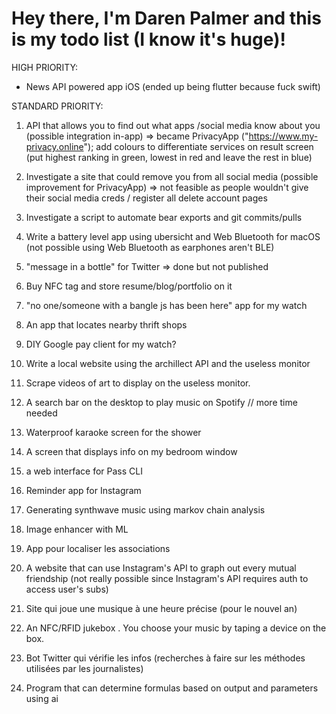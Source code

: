 # Hey there, I'm Daren Palmer and this is my todo list (I know it's huge)! 

HIGH PRIORITY:

* News API powered app iOS (ended up being flutter because fuck swift) 

STANDARD PRIORITY:

1. API that allows you to find out what apps
/social media know about you (possible integration in-app) => became PrivacyApp ("https://www.my-privacy.online"); add colours to differentiate services on result screen (put highest ranking in green, lowest in red and leave the rest in blue)

2. Investigate a site that could remove you from all social media (possible improvement for PrivacyApp) => not feasible as people wouldn't give their social media creds / register all delete account pages

3. Investigate a script to automate bear exports and git commits/pulls

4. Write a battery level app using ubersicht and Web Bluetooth for macOS (not possible using Web Bluetooth as earphones aren't BLE) 

5. "message in a bottle" for Twitter => done but not published

6. Buy NFC tag and store resume/blog/portfolio on it 

7. "no one/someone with a bangle js has been here" app for my watch

8. An app that locates nearby thrift shops

9. DIY Google pay client for my watch?

10. Write a local website using the archillect API and the useless monitor

11. Scrape videos of art to display on the useless monitor.

12. A search bar on the desktop to play music on Spotify // more time needed

13. Waterproof karaoke screen for the shower

14. A screen that displays info on my bedroom window

15. a web interface for Pass CLI

16. Reminder app for Instagram 

17. Generating synthwave music using markov chain analysis

18. Image enhancer with ML

19. App pour localiser les associations 

20. A website that can use Instagram's API to graph out every mutual friendship (not really possible since Instagram's API requires auth to access user's subs)

20. Site qui joue une musique à une heure précise (pour le nouvel an)

21. An NFC/RFID jukebox . You choose your music by taping a device on the box.

22. Bot Twitter qui vérifie les infos (recherches à faire sur les méthodes utilisées par les journalistes)

23. Program that can determine formulas based on output and parameters using ai
